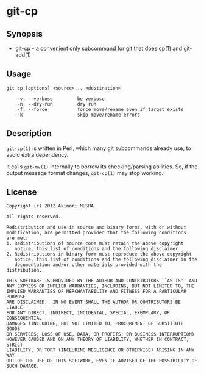 git-cp
======

Synopsis
--------

* git-cp - a convenient only subcommand for git that does cp(1) and git-add(1)

Usage
-----

    git cp [options] <source>... <destination>

        -v, --verbose         be verbose
        -n, --dry-run         dry run
        -f, --force           force move/rename even if target exists
        -k                    skip move/rename errors

Description
-----------

`git-cp(1)` is written in Perl, which many git subcommands already
use, to avoid extra dependency.

It calls `git-mv(1)` internally to borrow its checking/parsing
abilities.  So, if the output message format changes, `git-cp(1)` may
stop working.

License
-------

	Copyright (c) 2012 Akinori MUSHA
	
	All rights reserved.
	
	Redistribution and use in source and binary forms, with or without
	modification, are permitted provided that the following conditions
	are met:
	1. Redistributions of source code must retain the above copyright
	   notice, this list of conditions and the following disclaimer.
	2. Redistributions in binary form must reproduce the above copyright
	   notice, this list of conditions and the following disclaimer in the
	   documentation and/or other materials provided with the distribution.
	
	THIS SOFTWARE IS PROVIDED BY THE AUTHOR AND CONTRIBUTORS ``AS IS'' AND
	ANY EXPRESS OR IMPLIED WARRANTIES, INCLUDING, BUT NOT LIMITED TO, THE
	IMPLIED WARRANTIES OF MERCHANTABILITY AND FITNESS FOR A PARTICULAR PURPOSE
	ARE DISCLAIMED.  IN NO EVENT SHALL THE AUTHOR OR CONTRIBUTORS BE LIABLE
	FOR ANY DIRECT, INDIRECT, INCIDENTAL, SPECIAL, EXEMPLARY, OR CONSEQUENTIAL
	DAMAGES (INCLUDING, BUT NOT LIMITED TO, PROCUREMENT OF SUBSTITUTE GOODS
	OR SERVICES; LOSS OF USE, DATA, OR PROFITS; OR BUSINESS INTERRUPTION)
	HOWEVER CAUSED AND ON ANY THEORY OF LIABILITY, WHETHER IN CONTRACT, STRICT
	LIABILITY, OR TORT (INCLUDING NEGLIGENCE OR OTHERWISE) ARISING IN ANY WAY
	OUT OF THE USE OF THIS SOFTWARE, EVEN IF ADVISED OF THE POSSIBILITY OF
	SUCH DAMAGE.
